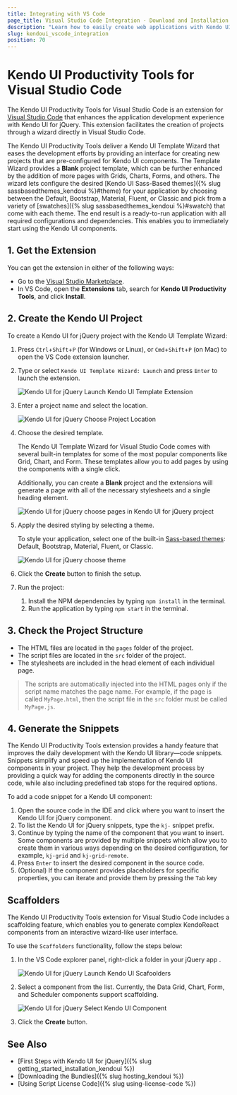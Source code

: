 ```yaml
---
title: Integrating with VS Code
page_title: Visual Studio Code Integration - Download and Installation 
description: "Learn how to easily create web applications with Kendo UI for jQuery in Visual Studio Code."
slug: kendoui_vscode_integration
position: 70
---
```


# Kendo UI Productivity Tools for Visual Studio Code

The Kendo UI Productivity Tools for Visual Studio Code is an extension for <a href="https://code.visualstudio.com/" target="_blank">Visual Studio Code</a> that enhances the application development experience with Kendo UI for jQuery. This extension facilitates the creation of projects through a wizard directly in Visual Studio Code.

The Kendo UI Productivity Tools deliver a Kendo UI Template Wizard that eases the development efforts by providing an interface for creating new projects that are pre-configured for Kendo UI components. The Template Wizard provides a **Blank** project template, which can be further enhanced by the addition of more pages with Grids, Charts, Forms, and others. The wizard lets configure the desired [Kendo UI Sass-Based themes]({% slug sassbasedthemes_kendoui %}#theme) for your application by choosing between the Default, Bootstrap, Material, Fluent, or Classic and pick from a variety of [swatches]({% slug sassbasedthemes_kendoui %}#swatch) that come with each theme. The end result is a ready-to-run application with all required configurations and dependencies. This enables you to immediately start using the Kendo UI components.

## 1. Get the Extension

You can get the extension in either of the following ways:

* Go to the [Visual Studio Marketplace](https://marketplace.visualstudio.com/items?itemName=KendoUI.kendotemplatewizard).
* In VS Code, open the **Extensions** tab, search for **Kendo UI Productivity Tools**, and click **Install**.

## 2. Create the Kendo UI Project

To create a Kendo UI for jQuery project with the Kendo UI Template Wizard:

1. Press `Ctrl`+`Shift`+`P` (for Windows or Linux), or `Cmd`+`Shift`+`P` (on Mac) to open the VS Code extension launcher.
1. Type or select `Kendo UI Template Wizard: Launch` and press `Enter` to launch the extension.

    ![Kendo UI for jQuery Launch Kendo UI Template Extension](../../images/launch-extension.png)

1. Enter a project name and select the location.

    ![Kendo UI for jQuery Choose Project Location](../../images/create-project-jq.png)

1. Choose the desired template.

   The Kendo UI Template Wizard for Visual Studio Code comes with several built-in templates for some of the most popular components like Grid, Chart, and Form. These templates allow you to add pages by using the components with a single click. 
   
   Additionally, you can create a **Blank** project and the extensions will generate a page with all of the necessary stylesheets and a single heading element.
   
   ![Kendo UI for jQuery choose pages in Kendo UI for jQuery project](../../images/vscode-wizard-select-pages.png)

1. Apply the desired styling by selecting a theme.

   To style your application, select one of the built-in [Sass-based themes](https://docs.telerik.com/kendo-ui/styles-and-layout/sass-themes): Default, Bootstrap, Material, Fluent, or Classic.
   
   ![Kendo UI for jQuery choose theme](../../images/vscode-wizard-select-theme.png)

1. Click the **Create** button to finish the setup.

1. Run the project:

   1. Install the NPM dependencies by typing `npm install` in the terminal.
   1. Run the application by typing `npm start` in the terminal.

## 3. Check the Project Structure

* The HTML files are located in the `pages` folder of the project. 
* The script files are located in the `src` folder of the project.
* The stylesheets are included in the head element of each individual page.

>The scripts are automatically injected into the HTML pages only if the script name matches the page name. For example, if the page is called `MyPage.html`, then the script file in the `src` folder must be called `MyPage.js`.

## 4. Generate the Snippets

The Kendo UI Productivity Tools extension provides a handy feature that improves the daily development with the Kendo UI library—code snippets. Snippets simplify and speed up the implementation of Kendo UI components in your project. They help the development process by providing a quick way for adding the components directly in the source code, while also including predefined tab stops for the required options.

To add a code snippet for a Kendo UI component:

1. Open the source code in the IDE and click where you want to insert the Kendo UI for jQuery component.
1. To list the Kendo UI for jQuery snippets, type the `kj-` snippet prefix.
1. Continue by typing the name of the component that you want to insert. Some components are provided by multiple snippets which allow you to create them in various ways depending on the desired configuration, for example, `kj-grid` and `kj-grid-remote`.
1. Press `Enter` to insert the desired component in the source code.
1. (Optional) If the component provides placeholders for specific properties, you can iterate and provide them by pressing the `Tab` key

## Scaffolders

The Kendo UI Productivity Tools extension for Visual Studio Code includes a scaffolding feature, which enables you to generate complex KendoReact components from an interactive wizard-like user interface.

To use the `Scaffolders` functionality, follow the steps below:

1. In the VS Code explorer panel, right-click a folder in your jQuery app .

    ![Kendo UI for jQuery Launch Kendo UI Scafoolders](images/scaffolders-new-item.PNG)

1. Select a component from the list. Currently, the Data Grid, Chart, Form, and Scheduler components support scaffolding.

    ![Kendo UI for jQuery Select Kendo UI Component](images/scaffolders-choose-component.PNG)
    
1. Click the **Create** button.

## See Also

* [First Steps with Kendo UI for jQuery]({% slug getting_started_installation_kendoui %})
* [Downloading the Bundles]({% slug hosting_kendoui %})
* [Using Script License Code]({% slug using-license-code %})
